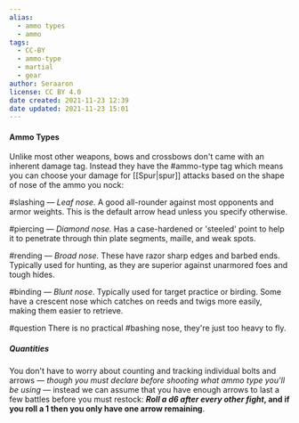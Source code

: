 ```yaml
---
alias:
  - ammo types
  - ammo
tags:
  - CC-BY
  - ammo-type
  - martial
  - gear
author: Seraaron
license: CC BY 4.0
date created: 2021-11-23 12:39
date updated: 2021-11-23 15:01
---
```


#### Ammo Types

Unlike most other weapons, bows and crossbows don't came with an inherent damage tag. Instead they have the #ammo-type tag which means you can choose your damage for [[Spur|spur]] attacks based on the shape of nose of the ammo you nock:

#slashing  — _Leaf nose._ A good all-rounder against most opponents and armor weights. This is the default arrow head unless you specify otherwise.

#piercing  — _Diamond nose._ Has a case-hardened or 'steeled' point to help it to penetrate through thin plate segments, maille, and weak spots.

#rending  — _Broad nose._ These have razor sharp edges and barbed ends. Typically used for hunting, as they are superior against unarmored foes and tough hides.

#binding — _Blunt nose_. Typically used for target practice or birding. Some have a crescent nose which catches on reeds and twigs more easily, making them easier to retrieve.

#question There is no practical #bashing nose, they're just too heavy to fly.

##### Quantities

You don't have to worry about counting and tracking individual bolts and arrows — _though you must declare before shooting what ammo type you'll be using_ — instead we can assume that you have enough arrows to last a few battles before you must restock: **_Roll a d6 after every other fight_, and if you roll a 1 then you only have one arrow remaining**.
